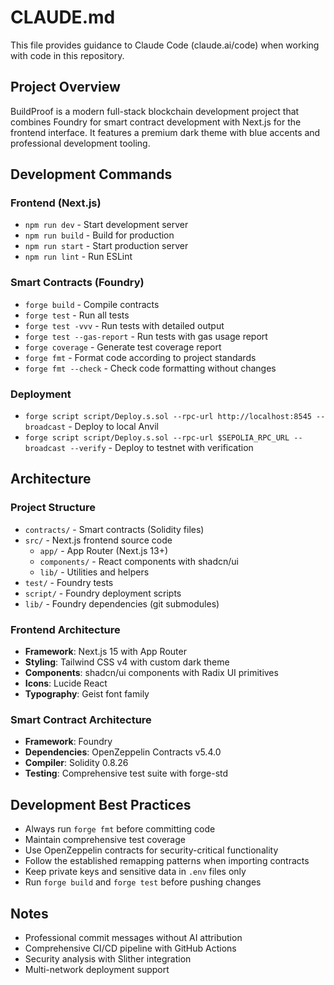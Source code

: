 # CLAUDE.md

This file provides guidance to Claude Code (claude.ai/code) when working with code in this repository.

## Project Overview

BuildProof is a modern full-stack blockchain development project that combines Foundry for smart contract development with Next.js for the frontend interface. It features a premium dark theme with blue accents and professional development tooling.

## Development Commands

### Frontend (Next.js)
- `npm run dev` - Start development server
- `npm run build` - Build for production
- `npm run start` - Start production server
- `npm run lint` - Run ESLint

### Smart Contracts (Foundry)
- `forge build` - Compile contracts
- `forge test` - Run all tests
- `forge test -vvv` - Run tests with detailed output
- `forge test --gas-report` - Run tests with gas usage report
- `forge coverage` - Generate test coverage report
- `forge fmt` - Format code according to project standards
- `forge fmt --check` - Check code formatting without changes

### Deployment
- `forge script script/Deploy.s.sol --rpc-url http://localhost:8545 --broadcast` - Deploy to local Anvil
- `forge script script/Deploy.s.sol --rpc-url $SEPOLIA_RPC_URL --broadcast --verify` - Deploy to testnet with verification

## Architecture

### Project Structure
- `contracts/` - Smart contracts (Solidity files)
- `src/` - Next.js frontend source code
  - `app/` - App Router (Next.js 13+)
  - `components/` - React components with shadcn/ui
  - `lib/` - Utilities and helpers
- `test/` - Foundry tests
- `script/` - Foundry deployment scripts
- `lib/` - Foundry dependencies (git submodules)

### Frontend Architecture
- **Framework**: Next.js 15 with App Router
- **Styling**: Tailwind CSS v4 with custom dark theme
- **Components**: shadcn/ui components with Radix UI primitives
- **Icons**: Lucide React
- **Typography**: Geist font family

### Smart Contract Architecture
- **Framework**: Foundry
- **Dependencies**: OpenZeppelin Contracts v5.4.0
- **Compiler**: Solidity 0.8.26
- **Testing**: Comprehensive test suite with forge-std

## Development Best Practices

- Always run `forge fmt` before committing code
- Maintain comprehensive test coverage
- Use OpenZeppelin contracts for security-critical functionality
- Follow the established remapping patterns when importing contracts
- Keep private keys and sensitive data in `.env` files only
- Run `forge build` and `forge test` before pushing changes

## Notes

- Professional commit messages without AI attribution
- Comprehensive CI/CD pipeline with GitHub Actions
- Security analysis with Slither integration
- Multi-network deployment support 
